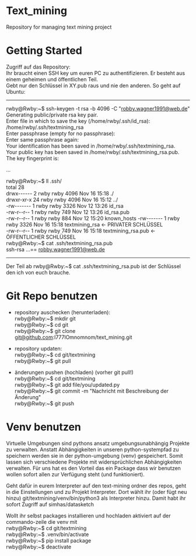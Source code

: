 # Text_mining
Repository for managing text mining project

# Getting Started

Zugriff auf das Repository:  
Ihr braucht einen SSH key um euren PC zu authentifizieren. Er besteht aus einem geheimen und öffentlichen Teil.   
Gebt nur den Schlüssel in XY.pub raus und nie den anderen. So geht auf Ubuntu:

_____________________________________________________________________________________________________________

rwby@Rwby:~$ ssh-keygen -t rsa -b 4096 -C "robby.wagner1991@web.de"  
Generating public/private rsa key pair.  
Enter file in which to save the key (/home/rwby/.ssh/id_rsa): /home/rwby/.ssh/textmining_rsa  
Enter passphrase (empty for no passphrase):   
Enter same passphrase again:   
Your identification has been saved in /home/rwby/.ssh/textmining_rsa.  
Your public key has been saved in /home/rwby/.ssh/textmining_rsa.pub.  
The key fingerprint is:  
  
...  
  
rwby@Rwby:~$ ll .ssh/  
total 28  
drwx------  2 rwby rwby 4096 Nov 16 15:18 ./  
drwxr-xr-x 24 rwby rwby 4096 Nov 16 15:12 ../  
-rw-------  1 rwby rwby 3326 Nov 12 13:26 id_rsa  
-rw-r--r--  1 rwby rwby  749 Nov 12 13:26 id_rsa.pub  
-rw-r--r--  1 rwby rwby  884 Nov 12 15:20 known_hosts
-rw-------  1 rwby rwby 3326 Nov 16 15:18 textmining_rsa        <- PRIVATER SCHLÜSSEL  
-rw-r--r--  1 rwby rwby  749 Nov 16 15:18 textmining_rsa.pub    <- ÖFFENTLICHER SCHLÜSSEL  
rwby@Rwby:~$ cat .ssh/textmining_rsa.pub   
ssh-rsa ...== robby.wagner1991@web.de

_____________________________________________________________________________________________________________

Der Teil ab rwby@Rwby:~$ cat .ssh/textmining_rsa.pub  ist der Schlüssel den ich von euch brauche.  


# Git Repo benutzen

- repository auschecken (herunterladen):  
rwby@Rwby:~$ mkdir git  
rwby@Rwby:~$ cd git  
rwby@Rwby:~$ git clone git@github.com:l777lOmnomnom/text_mining.git  

- repository updaten:  
rwby@Rwby:~$ cd git/textmining  
rwby@Rwby:~$ git pull  

- änderungen pushen (hochladen) (vorher git pull!)  
rwby@Rwby:~$ cd git/textmining  
rwby@Rwby:~$ git add file/you/updated.py  
rwby@Rwby:~$ git commit -m "Nachricht mit Beschreibung der Änderung"  
rwby@Rwby:~$ git push  

# Venv benutzen
Virtuelle Umgebungen sind pythons ansatz umgebungsunabhängig Projekte zu verwalten. Anstatt Abhängigkeiten in unseren python-systempfad zu speichern werden sie in der python-umgebung (venv) gespeichert. Somit lassen sich verschiedene Projekte mit widersprüchlichen Abhängigkeiten verwalten. Für uns hat es den Vorteil das ein Package dass wir benutzen wollen sofort allen zur Verfügung steht (und funktioniert).

Geht dafür in eurem Interpreter auf den text-mining ordner des repos, geht in die Einstellungen und zu Projekt Interpreter. Dort wählt ihr (oder fügt neu hinzu) git/textmining/venv/bin/python3 als Interpreter hinzu. Damit habt ihr sofort Zugriff auf simhas/datasketch

Wollt ihr selbst packages installieren und hochladen aktiviert auf der commando-zeile die venv mit   
rwby@Rwby:~$ cd git/textmining  
rwby@Rwby:~$ .venv/bin/activate  
rwby@Rwby:~$ pip install package  
rwby@Rwby:~$ deactivate  

